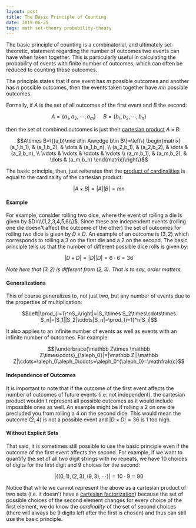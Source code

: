 ```yaml
---
layout: post
title: The Basic Principle of Counting
date: 2019-06-25
tags: math set-theory probability-theory
---
```

The basic principle of counting is a combinatorial, and ultimately set-theoretic, statement regarding the number of outcomes two events can have when taken together. This is particularly useful in calculating the probability of events with finite number of outcomes, which can often be reduced to counting those outcomes.

The principle states that if one event has $m$ possible outcomes and another has $n$ possible outcomes, then the events taken together have $mn$ possible outcomes.

<!--more-->

Formally, if $A$ is the set of all outcomes of the first event and $B$ the second:

$$A=\{a_1,a_2,\cdots,a_m\}\ \ \ \ \ B=\{b_1,b_2,\cdots,b_n\}$$

then the set of combined outcomes is just their [cartesian product](\cartesian-product) $A\times B$:

$$A\times B=\{(a,b)\mid a\in A\wedge b\in B\}=\left\{
\begin{matrix}
    (a_1,b_1), & (a_1,b_2), & \dots & (a_1,b_n), \\
    (a_2,b_1), & (a_2,b_2), & \dots & (a_2,b_n), \\
    \vdots & \vdots & \ddots & \vdots \\
    (a_m,b_1), & (a_m,b_2), & \dots & (a_m,b_n)
\end{matrix}\right\}$$

The basic principle, then, just reiterates that the [product of cardinalities](\cartesian-product#cardinal-multiplication) is equal to the cardinality of the cartesian product:

$$|A\times B|=|A||B|=mn$$

#### Example
For example, consider rolling two dice, where the event of rolling a die is given by $D=\\{1,2,3,4,5,6\\}$. Since these are independent events (rolling one die doesn't affect the outcome of the other) the set of outcomes for rolling two dice is given by $D\times D$. An example of an outcome is $(3,2)$ which corresponds to rolling a $3$ on the first die and a $2$ on the second. The basic principle tells us that the number of different possible dice rolls is given by:

$$|D\times D|=|D||D|=6\cdot6=36$$

*Note here that $(3,2)$ is different from $(2,3)$. That is to say, order matters.*

#### Generalizations
This of course generalizes to, not just two, but any number of events due to the properties of multiplication:

$$\left|\prod_{i=1}^nS_i\right|=|S_1\times S_2\times\cdots\times S_n|=|S_1||S_2|\cdots|S_n|=\prod_{i=1}^n|S_i|$$

It also applies to an infinite number of events as well as events with an infinite number of outcomes. For example:

$$|\underbrace{\mathbb Z\times \mathbb Z\times\cdots}_{\aleph_0}|=|\mathbb Z||\mathbb Z|\cdots=\aleph_0\aleph_0\cdots=\aleph_0^{\aleph_0}=\mathfrak{c}$$

#### Independence of Outcomes
It is important to note that if the outcome of the first event affects the number of outcomes of future events (i.e. not independent), the cartesian product wouldn't represent all possible outcomes as it would include impossible ones as well. An example might be if rolling a 2 on one die precluded you from rolling a 4 on the second dice. This would mean the outcome $(2,4)$ is not a possible event and $|D\times D|=36$ is $1$ too high.

#### Without Explicit Sets
That said, it is sometimes still possible to use the basic principle even if the outcome of the first event affects the second. For example, if we want to quantify the set of all two digit strings with no repeats, we have 10 choices of digits for the first digit and 9 choices for the second:

$$|\{(0,1),(2,3),(9,3),\cdots\}|=10\cdot 9=90$$

Notice that while we cannot represent the above as a cartesian product of two sets (i.e. it doesn't have a [cartesian factorization](\cartesian-product#cartesian-factorization)) because the set of possible choices of the second element changes for every choice of the first element, we do know the *cardinality* of the set of second choices (there will always be 9 digits left after the first is chosen) and thus can still use the basic principle.